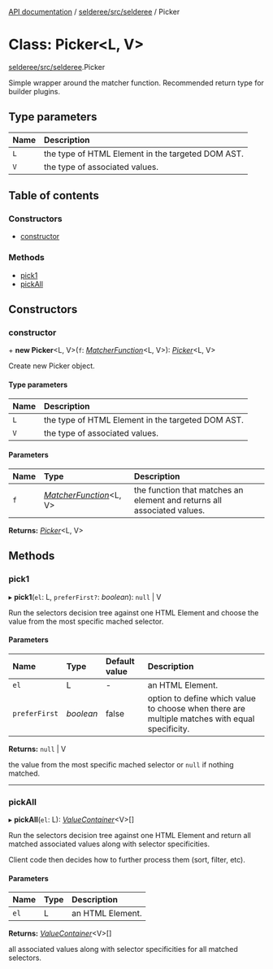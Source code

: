 [API documentation](../index.md) / [selderee/src/selderee](../modules/selderee_src_selderee.md) / Picker

# Class: Picker<L, V\>

[selderee/src/selderee](../modules/selderee_src_selderee.md).Picker

Simple wrapper around the matcher function.
Recommended return type for builder plugins.

## Type parameters

| Name | Description |
| :------ | :------ |
| `L` | the type of HTML Element in the targeted DOM AST. |
| `V` | the type of associated values. |

## Table of contents

### Constructors

- [constructor](selderee_src_selderee.picker.md#constructor)

### Methods

- [pick1](selderee_src_selderee.picker.md#pick1)
- [pickAll](selderee_src_selderee.picker.md#pickall)

## Constructors

### constructor

\+ **new Picker**<L, V\>(`f`: [*MatcherFunction*](../modules/selderee_src_selderee.types.md#matcherfunction)<L, V\>): [*Picker*](selderee_src_selderee.picker.md)<L, V\>

Create new Picker object.

#### Type parameters

| Name | Description |
| :------ | :------ |
| `L` | the type of HTML Element in the targeted DOM AST. |
| `V` | the type of associated values. |

#### Parameters

| Name | Type | Description |
| :------ | :------ | :------ |
| `f` | [*MatcherFunction*](../modules/selderee_src_selderee.types.md#matcherfunction)<L, V\> | the function that matches an element and returns all associated values. |

**Returns:** [*Picker*](selderee_src_selderee.picker.md)<L, V\>

## Methods

### pick1

▸ **pick1**(`el`: L, `preferFirst?`: *boolean*): ``null`` \| V

Run the selectors decision tree against one HTML Element
and choose the value from the most specific mached selector.

#### Parameters

| Name | Type | Default value | Description |
| :------ | :------ | :------ | :------ |
| `el` | L | - | an HTML Element. |
| `preferFirst` | *boolean* | false | option to define which value to choose when there are multiple matches with equal specificity. |

**Returns:** ``null`` \| V

the value from the most specific mached selector
or `null` if nothing matched.

___

### pickAll

▸ **pickAll**(`el`: L): [*ValueContainer*](../modules/selderee_src_selderee.ast.md#valuecontainer)<V\>[]

Run the selectors decision tree against one HTML Element
and return all matched associated values
along with selector specificities.

Client code then decides how to further process them
(sort, filter, etc).

#### Parameters

| Name | Type | Description |
| :------ | :------ | :------ |
| `el` | L | an HTML Element. |

**Returns:** [*ValueContainer*](../modules/selderee_src_selderee.ast.md#valuecontainer)<V\>[]

all associated values along with
selector specificities for all matched selectors.
